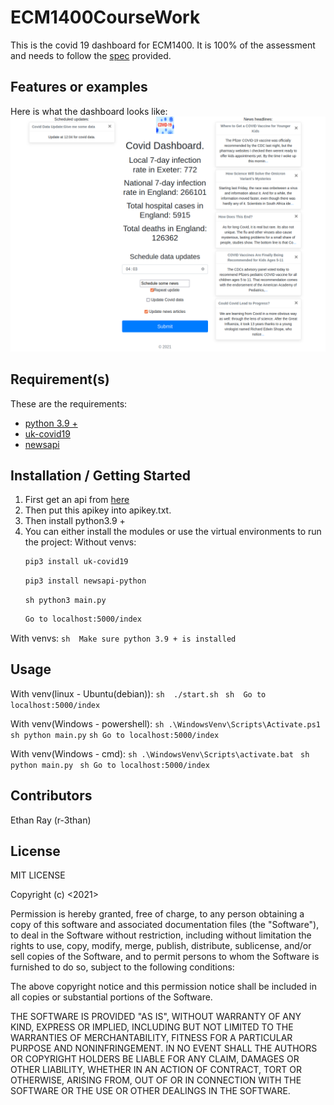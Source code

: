 # ECM1400CourseWork

This is the covid 19 dashboard for ECM1400. It is 100% of the assessment and needs to follow the [spec](https://github.com/r-3than/ECM1400CourseWork/blob/13ffd0a71cb45845f973258022094663d4f85d0d/CA-specification.pdf) provided.

## Features or examples

Here is what the dashboard looks like:
![Dash board photo](https://github.com/r-3than/ECM1400CourseWork/blob/3c38741270c0561ecaa0d0468866896806a4aa02/exampleDashboard.png)

## Requirement(s)

These are the requirements:
+ [python 3.9 +](www.python.org/downloads/release/python-399)
+ [uk-covid19](https://github.com/publichealthengland/coronavirus-dashboard-api-python-sdk)
+ [newsapi](https://newsapi.org/docs/client-libraries/python)

## Installation / Getting Started

1. First get an api from [here](https://newsapi.org/register)
2. Then put this apikey into apikey.txt.
3. Then install python3.9 +
4. You can either install the modules or use the virtual environments to run the project:
Without venvs:
    ```sh 
    pip3 install uk-covid19
    ```
    ```sh 
    pip3 install newsapi-python
    ```
    ```
    sh python3 main.py
    ```
    ```sh 
    Go to localhost:5000/index
    ```

With venvs:
    ```sh 
    Make sure python 3.9 + is installed
    ```
## Usage

With venv(linux - Ubuntu(debian)):
    ```sh 
    ./start.sh
    ```
    ```sh 
    Go to localhost:5000/index
    ```

With venv(Windows - powershell):
    ```sh
    .\WindowsVenv\Scripts\Activate.ps1
    ```
    ```
    sh python main.py
    ```
    ```sh
     Go to localhost:5000/index
    ```

With venv(Windows - cmd):
    ```sh
    .\WindowsVenv\Scripts\activate.bat
    ```
    ```sh
     python main.py
     ```
    ```sh
     Go to localhost:5000/index
     ```
## Contributors

Ethan Ray (r-3than)

## License

MIT LICENSE

Copyright (c) <2021> <Ethan Ray>

Permission is hereby granted, free of charge, to any person obtaining a copy
of this software and associated documentation files (the "Software"), to deal
in the Software without restriction, including without limitation the rights
to use, copy, modify, merge, publish, distribute, sublicense, and/or sell
copies of the Software, and to permit persons to whom the Software is
furnished to do so, subject to the following conditions:

The above copyright notice and this permission notice shall be included in all
copies or substantial portions of the Software.

THE SOFTWARE IS PROVIDED "AS IS", WITHOUT WARRANTY OF ANY KIND, EXPRESS OR
IMPLIED, INCLUDING BUT NOT LIMITED TO THE WARRANTIES OF MERCHANTABILITY,
FITNESS FOR A PARTICULAR PURPOSE AND NONINFRINGEMENT. IN NO EVENT SHALL THE
AUTHORS OR COPYRIGHT HOLDERS BE LIABLE FOR ANY CLAIM, DAMAGES OR OTHER
LIABILITY, WHETHER IN AN ACTION OF CONTRACT, TORT OR OTHERWISE, ARISING FROM,
OUT OF OR IN CONNECTION WITH THE SOFTWARE OR THE USE OR OTHER DEALINGS IN THE
SOFTWARE.

